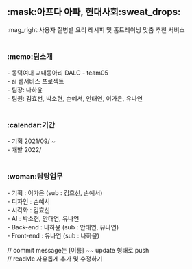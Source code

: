 <br>
<h2>:mask:아프다 아파, 현대사회:sweat_drops:</h2>
:mag_right:사용자 질병별 요리 레시피 및 홈트레이닝 맞춤 추천 서비스 <br>

<br>
<h3>:memo:팀소개</h3>
- 동덕여대 교내동아리 DALC - team05 <br>
- ai 웹서비스 프로젝트 <br>
- 팀장: 나하윤 <br>
- 팀원: 김효선, 박소현, 손예서, 안태연, 이가은, 유나연 <br>

<br>
<h3>:calendar:기간</h3>
- 기획 2021/09/ ~ <br>
- 개발 2022/ <br>

<br>
<h3>:woman:담당업무</h3>
- 기획 : 이가은 (sub : 김효선, 손예서) <br>
- 디자인 : 손예서 <br>
- 시각화 : 김효선 <br>
- AI : 박소현, 안태연, 유나연 <br>
- Back-end : 나하윤 (sub : 안태연, 유나연) <br>
- Front-end : 유나연 (sub : 나하윤) <br>


// commit message는 [이름] ~~ update 형태로 push <br>
// readMe 자유롭게 추가 및 수정하기

